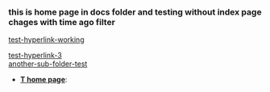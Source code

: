 

### this is home page in docs folder and testing without index page chages with time ago filter
[test-hyperlink-working](test.html)<br>

[test-hyperlink-3](test)<br>
[another-sub-folder-test](/testrepo/subdocs/subd.html)

- <b>[T home page](t#what-is-the-tardis)</b>:
